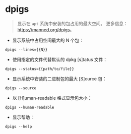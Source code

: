 # dpigs

> 显示在 `apt` 系统中安装的包占用的最大空间。
> 更多信息：<https://manned.org/dpigs>。

- 显示系统中占用空间最大的 N 个包：

`dpigs --lines={{N}}`

- 使用指定的文件代替默认的 dpkg [s]tatus 文件：

`dpigs --status={{path/to/file}}`

- 显示系统中安装的二进制包的最大 [S]ource 包：

`dpigs --source`

- 以 [H]uman-readable 格式显示包大小：

`dpigs --human-readable`

- 显示帮助：

`dpigs --help`